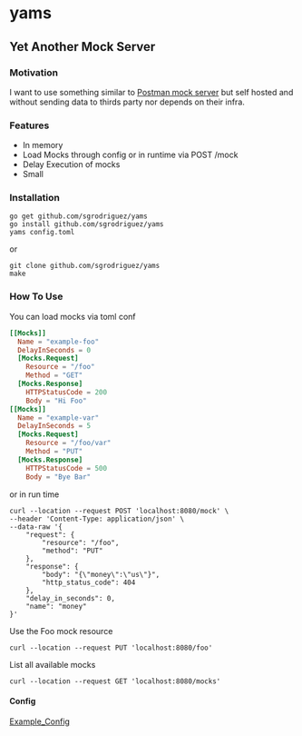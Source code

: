 # yams
## Yet Another Mock Server
### Motivation
I want to use something similar to [Postman mock server](https://learning.postman.com/docs/designing-and-developing-your-api/mocking-data/setting-up-mock/) but self hosted and without sending data to thirds party nor depends on their infra.

### Features

* In memory
* Load Mocks through config or in runtime via POST /mock 
* Delay Execution of mocks
* Small

### Installation

```
go get github.com/sgrodriguez/yams
go install github.com/sgrodriguez/yams
yams config.toml
```
or 
```
git clone github.com/sgrodriguez/yams
make
```

### How To Use

You can load mocks via toml conf
```toml
[[Mocks]]
  Name = "example-foo"
  DelayInSeconds = 0
  [Mocks.Request]
    Resource = "/foo"
    Method = "GET"
  [Mocks.Response]
    HTTPStatusCode = 200
    Body = "Hi Foo"
[[Mocks]]
  Name = "example-var"
  DelayInSeconds = 5
  [Mocks.Request]
    Resource = "/foo/var"
    Method = "PUT"
  [Mocks.Response]
    HTTPStatusCode = 500
    Body = "Bye Bar"
```
or in run time
```
curl --location --request POST 'localhost:8080/mock' \
--header 'Content-Type: application/json' \
--data-raw '{
    "request": {
        "resource": "/foo",
        "method": "PUT"
    },
    "response": {
        "body": "{\"money\":\"us\"}",
        "http_status_code": 404
    },
    "delay_in_seconds": 0,
    "name": "money"
}'
```
Use the Foo mock resource
```
curl --location --request PUT 'localhost:8080/foo'
```

List all available mocks
```
curl --location --request GET 'localhost:8080/mocks'
```
#### Config
[Example_Config](https://github.com/sgrodriguez/yams/blob/main/example_config.toml)


